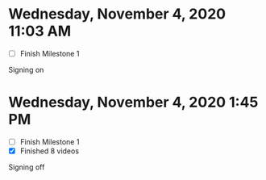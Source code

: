 # Wednesday, November  4, 2020 11:03 AM
- [ ] Finish Milestone 1

Signing on

# Wednesday, November  4, 2020 1:45 PM
- [ ] Finish Milestone 1
- [x] Finished 8 videos

Signing off